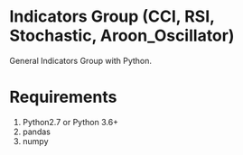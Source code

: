# Indicators Group (CCI, RSI, Stochastic, Aroon_Oscillator)
General Indicators Group with Python.

# Requirements
1. Python2.7 or Python 3.6+
2. pandas
3. numpy

